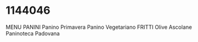 # 1144046
MENU
PANINI
	Panino Primavera
	Panino Vegetariano
FRITTI
	Olive Ascolane
Paninoteca Padovana
